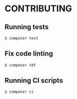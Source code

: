 # CONTRIBUTING

## Running tests

```bash
$ composer test
```

## Fix code linting

```bash
$ composer cbf
```

## Running CI scripts

```bash
$ composer ci
```
